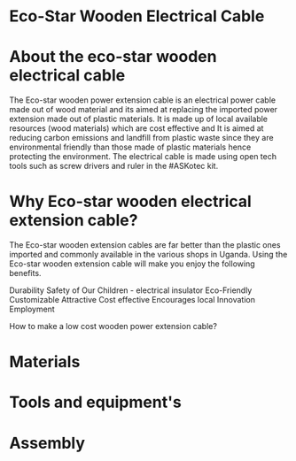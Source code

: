 # Eco-Star Wooden Electrical Cable
# About the eco-star wooden electrical cable
The Eco-star wooden power extension cable is an electrical power cable made out of wood material and its aimed at replacing the imported  power extension made out of plastic materials.
It is made up of local available resources (wood materials) which are cost effective and It is aimed at reducing carbon emissions and landfill from plastic waste since they are environmental friendly than those made of plastic materials hence protecting the environment.
The electrical cable is made using open tech tools such as screw drivers and ruler in the #ASKotec kit.

# Why Eco-star wooden electrical extension cable?

The Eco-star wooden extension cables are far better than the plastic ones imported and commonly  available in the various shops in Uganda. Using the Eco-star wooden extension cable will make you enjoy the following benefits.

Durability
Safety of Our Children - electrical insulator
Eco-Friendly
Customizable
Attractive
Cost effective
Encourages local Innovation
Employment

How to make a low cost wooden power extension cable?
# Materials
# Tools and equipment's
# Assembly
